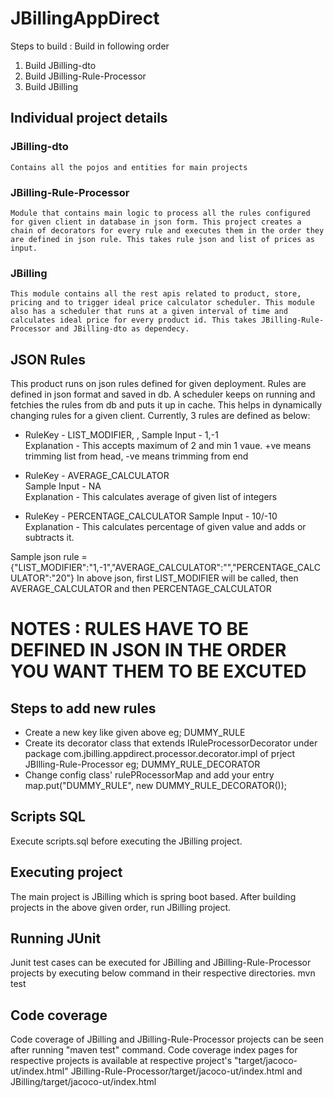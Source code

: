 # JBillingAppDirect

Steps to build :  Build in following order
  1. Build JBilling-dto
  2. Build JBilling-Rule-Processor
  3. Build JBilling

## Individual project details
  ### JBilling-dto
    Contains all the pojos and entities for main projects
    
  ### JBilling-Rule-Processor
    Module that contains main logic to process all the rules configured for given client in database in json form. This project creates a chain of decorators for every rule and executes them in the order they are defined in json rule. This takes rule json and list of prices as input.
    
  ### JBilling
    This module contains all the rest apis related to product, store, pricing and to trigger ideal price calculator scheduler. This module also has a scheduler that runs at a given interval of time and calculates ideal price for every product id. This takes JBilling-Rule-Processor and JBilling-dto as dependecy.

## JSON Rules
  This product runs on json rules defined for given deployment. Rules are defined in json format and saved in db. A scheduler keeps on running and fetchies the rules from db and puts it up in cache. This helps in dynamically changing rules for a given client. Currently, 3 rules are defined as below:  
  * RuleKey - LIST_MODIFIER, ,
    Sample Input - 1,-1	  
    Explanation - This accepts maximum of 2 and min 1 vaue. +ve means trimming list from head, -ve means trimming from end
 
  * RuleKey - AVERAGE_CALCULATOR	  
    Sample Input - NA	    
    Explanation - This calculates average of given list of integers

  * RuleKey - PERCENTAGE_CALCULATOR	
    Sample Input - 10/-10 	
    Explanation - This calculates percentage of given value and adds or subtracts it.
    
  Sample json rule = {"LIST_MODIFIER":"1,-1","AVERAGE_CALCULATOR":"","PERCENTAGE_CALCULATOR":"20"}
  In above json, first LIST_MODIFIER will be called, then AVERAGE_CALCULATOR and then PERCENTAGE_CALCULATOR
  
 # NOTES : RULES HAVE TO BE DEFINED IN JSON IN THE ORDER YOU WANT THEM TO BE EXCUTED

## Steps to add new rules
  * Create a new key like given above eg; DUMMY_RULE
  * Create its decorator class that extends IRuleProcessorDecorator under package com.jbilling.appdirect.processor.decorator.impl of prject JBIlling-Rule-Processor eg; DUMMY_RULE_DECORATOR
  * Change config class' rulePRocessorMap and add your entry
    map.put("DUMMY_RULE", new DUMMY_RULE_DECORATOR());

## Scripts SQL 
  Execute scripts.sql before executing the JBilling project.
  
## Executing project
  The main project is JBilling which is spring boot based. After building projects in the above given order, run JBilling project.

## Running JUnit
  Junit test cases can be executed for JBilling and JBilling-Rule-Processor projects by executing below command in their respective           directories.
  mvn test

## Code coverage
  Code coverage of JBilling and JBilling-Rule-Processor projects can be seen after running "maven test" command. Code coverage index pages   for respective projects is available at respective project's "target/jacoco-ut/index.html"
  JBilling-Rule-Processor/target/jacoco-ut/index.html and 
  JBilling/target/jacoco-ut/index.html
